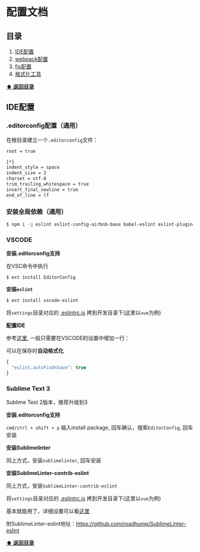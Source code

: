 # 配置文档

<a name="table-of-contents"></a>
## 目录

  1. [IDE配置](#ide-setting)
  1. [webpack配置](#webpack-setting)
  1. [fis配置](#fis-setting)
  1. [格式化工具](formatter-setting)


**[⬆ 返回目录](#table-of-contents)**


<a name="ide-setting"></a>
## IDE配置

### .editorconfig配置（通用）

在根目录建立一个`.editorconfig`文件：

```bash
root = true

[*]
indent_style = space
indent_size = 2
charset = utf-8
trim_trailing_whitespace = true
insert_final_newline = true
end_of_line = lf
```

### 安装全局依赖（通用）

```bash
$ npm i -g eslint eslint-config-airbnb-base babel-eslint eslint-plugin-html eslint-plugin-import
```

### VSCODE

  **安装.editorconfig支持**

  在VSC命令中执行

  ```
  $ ext install EditorConfig
  ```

  **安装`eslint`**
  
  ```bash
  $ ext install vscode-eslint
  ```

  将`settings`目录对应的 [.eslintrc.js](https://github.com/clancyz/wm-bp-javascript/tree/master/settings/vue) 拷到开发目录下(这里以`vue`为例)

  **配置IDE**

  参考[这里](https://marketplace.visualstudio.com/items?itemName=dbaeumer.vscode-eslint), 一般只需要在VSCODE的设置中增加一行：

  可以在保存时**自动格式化**

  ```javascript
  {
    "eslint.autoFixOnSave": true
  }
  ```


### Sublime Text 3

  Sublime Text 2版本，推荐升级到3

  **安装.editorconfig支持**

  `cmd/ctrl + shift + p` 输入install package, 回车确认，搜索`EditorConfig`, 回车安装

  **安装Sublimelinter**

  同上方式，安装`sublimelinter`, 回车安装

  **安装SublimeLinter-contrib-eslint**
  
  同上方式，安装`SublimeLinter-contrib-eslint`

  将`settings`目录对应的 [.eslintrc.js](https://github.com/clancyz/wm-bp-javascript/tree/master/settings/vue) 拷到开发目录下(这里以`vue`为例)

  基本就能用了，详细设置可以看[这里](http://sublimelinter.readthedocs.io/en/latest/settings.html)

  附SublimeLinter-eslint地址：https://github.com/roadhump/SublimeLinter-eslint



**[⬆ 返回目录](#table-of-contents)**

